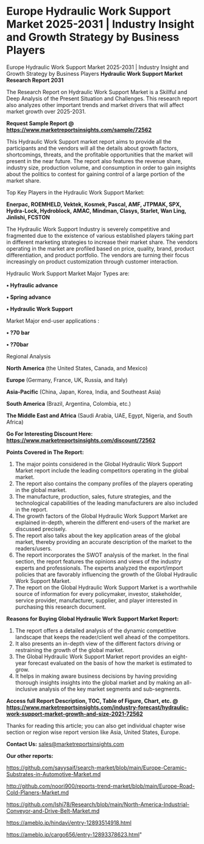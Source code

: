# Europe Hydraulic Work Support Market 2025-2031 | Industry Insight and Growth Strategy by Business Players
Europe Hydraulic Work Support Market 2025-2031 | Industry Insight and Growth Strategy by Business Players
<strong>Hydraulic Work Support Market Research Report 2031</strong>

The Research Report on Hydraulic Work Support Market is a Skillful and Deep Analysis of the Present Situation and Challenges. This research report also analyzes other important trends and market drivers that will affect market growth over 2025-2031.

<strong>Request Sample Report @ <a href=https://www.marketreportsinsights.com/sample/72562>https://www.marketreportsinsights.com/sample/72562</a></strong>

This Hydraulic Work Support market report aims to provide all the participants and the vendors will all the details about growth factors, shortcomings, threats, and the profitable opportunities that the market will present in the near future. The report also features the revenue share, industry size, production volume, and consumption in order to gain insights about the politics to contest for gaining control of a large portion of the market share.

Top Key Players in the Hydraulic Work Support Market:

<strong>Enerpac, ROEMHELD, Vektek, Kosmek, Pascal, AMF, JTPMAK, SPX, Hydra-Lock, Hydroblock, AMAC, Mindman, Clasys, Starlet, Wan Ling, Jinlishi, FCSTON</strong>

The Hydraulic Work Support Industry is severely competitive and fragmented due to the existence of various established players taking part in different marketing strategies to increase their market share. The vendors operating in the market are profiled based on price, quality, brand, product differentiation, and product portfolio. The vendors are turning their focus increasingly on product customization through customer interaction.

Hydraulic Work Support Market Major Types are:

<strong>• Hyfraulic advance

• Spring advance

• Hydraulic Work Support</strong>

Market Major end-user applications :

<strong>• ?70 bar

• ?70bar</strong>

Regional Analysis

</u><strong><b>North America</b></strong> (the United States, Canada, and Mexico)

<strong><b>Europe </b></strong>(Germany, France, UK, Russia, and Italy)

<strong><b>Asia-Pacific</b></strong> (China, Japan, Korea, India, and Southeast Asia)

<strong><b>South America</b></strong> (Brazil, Argentina, Colombia, etc.)

<strong><b>The Middle East and Africa</b></strong> (Saudi Arabia, UAE, Egypt, Nigeria, and South Africa)

<strong>Go For Interesting Discount Here: <a href=https://www.marketreportsinsights.com/discount/72562>https://www.marketreportsinsights.com/discount/72562</a></strong>

<strong>Points Covered in The Report:</strong>
<ol>
  <li>The major points considered in the Global Hydraulic Work Support Market report include the leading competitors operating in the global market.</li>
  <li>The report also contains the company profiles of the players operating in the global market.</li>
  <li>The manufacture, production, sales, future strategies, and the technological capabilities of the leading manufacturers are also included in the report.</li>
  <li>The growth factors of the Global Hydraulic Work Support Market are explained in-depth, wherein the different end-users of the market are discussed precisely.</li>
  <li>The report also talks about the key application areas of the global market, thereby providing an accurate description of the market to the readers/users.</li>
  <li>The report incorporates the SWOT analysis of the market. In the final section, the report features the opinions and views of the industry experts and professionals. The experts analyzed the export/import policies that are favorably influencing the growth of the Global Hydraulic Work Support Market.</li>
  <li>The report on the Global Hydraulic Work Support Market is a worthwhile source of information for every policymaker, investor, stakeholder, service provider, manufacturer, supplier, and player interested in purchasing this research document.</li>
</ol>
<strong>Reasons for Buying Global Hydraulic Work Support Market Report:</strong>

<ol>
  <li>The report offers a detailed analysis of the dynamic competitive landscape that keeps the reader/client well ahead of the competitors.</li>
  <li>It also presents an in-depth view of the different factors driving or restraining the growth of the global market.</li>
  <li>The Global Hydraulic Work Support Market report provides an eight-year forecast evaluated on the basis of how the market is estimated to grow.</li>
  <li>It helps in making aware business decisions by having providing thorough insights insights into the global market and by making an all-inclusive analysis of the key market segments and sub-segments.</li>
</ol>
<strong>Access full Report Description, TOC, Table of Figure, Chart, etc. @ <a href=https://www.marketreportsinsights.com/industry-forecast/hydraulic-work-support-market-growth-and-size-2021-72562>https://www.marketreportsinsights.com/industry-forecast/hydraulic-work-support-market-growth-and-size-2021-72562</a></strong>


Thanks for reading this article; you can also get individual chapter wise section or region wise report version like Asia, United States, Europe.

<strong>Contact Us:</strong>
sales@marketreportsinsights.com

<strong>Our other reports:</strong>

<a href=https://github.com/sayysaif/search-market/blob/main/Europe-Ceramic-Substrates-in-Automotive-Market.md>https://github.com/sayysaif/search-market/blob/main/Europe-Ceramic-Substrates-in-Automotive-Market.md</a>

<a href=http://github.com/noori900/reports-trend-market/blob/main/Europe-Road-Cold-Planers-Market.md>http://github.com/noori900/reports-trend-market/blob/main/Europe-Road-Cold-Planers-Market.md</a>

<a href=https://github.com/Ishi78/Research/blob/main/North-America-Industrial-Conveyor-and-Drive-Belt-Market.md>https://github.com/Ishi78/Research/blob/main/North-America-Industrial-Conveyor-and-Drive-Belt-Market.md</a>

<a href=https://ameblo.jp/hindavi/entry-12893514918.html>https://ameblo.jp/hindavi/entry-12893514918.html</a>

<a href=https://ameblo.jp/cargo656/entry-12893378623.html>https://ameblo.jp/cargo656/entry-12893378623.html</a>"
